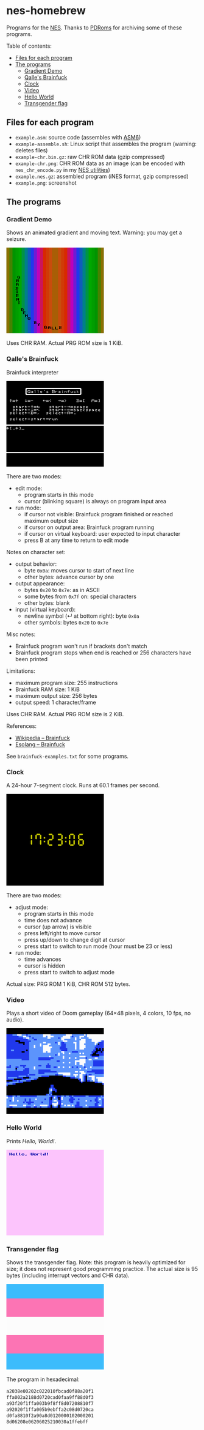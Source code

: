 # nes-homebrew

Programs for the [NES](https://en.wikipedia.org/wiki/Nintendo_Entertainment_System).
Thanks to [PDRoms](https://pdroms.de) for archiving some of these programs.

Table of contents:
* [Files for each program](#files-for-each-program)
* [The programs](#the-programs)
  * [Gradient Demo](#gradient-demo)
  * [Qalle's Brainfuck](#qalles-brainfuck)
  * [Clock](#clock)
  * [Video](#video)
  * [Hello World](#hello-world)
  * [Transgender flag](#transgender-flag)

## Files for each program

* `example.asm`: source code (assembles with [ASM6](https://www.romhacking.net/utilities/674/))
* `example-assemble.sh`: Linux script that assembles the program (warning: deletes files)
* `example-chr.bin.gz`: raw CHR ROM data (gzip compressed)
* `example-chr.png`: CHR ROM data as an image (can be encoded with `nes_chr_encode.py` in my [NES utilities](https://github.com/qalle2/nes-util))
* `example.nes.gz`: assembled program (iNES format, gzip compressed)
* `example.png`: screenshot

## The programs

### Gradient Demo
Shows an animated gradient and moving text.
Warning: you may get a seizure.

![gradient.asm](gradient.png)

Uses CHR RAM. Actual PRG ROM size is 1 KiB.

### Qalle's Brainfuck
Brainfuck interpreter

![brainfuck.asm](brainfuck.png)

There are two modes:
* edit mode:
  * program starts in this mode
  * cursor (blinking square) is always on program input area
* run mode:
  * if cursor not visible: Brainfuck program finished or reached maximum output size
  * if cursor on output area: Brainfuck program running
  * if cursor on virtual keyboard: user expected to input character
  * press B at any time to return to edit mode

Notes on character set:
* output behavior:
  * byte `0x0a`: moves cursor to start of next line
  * other bytes: advance cursor by one
* output appearance:
  * bytes `0x20` to `0x7e`: as in ASCII
  * some bytes from `0x7f` on: special characters
  * other bytes: blank
* input (virtual keyboard):
  * newline symbol (&#x21b5; at bottom right): byte `0x0a`
  * other symbols: bytes `0x20` to `0x7e`

Misc notes:
* Brainfuck program won't run if brackets don't match
* Brainfuck program stops when end is reached or 256 characters have been printed

Limitations:
* maximum program size: 255 instructions
* Brainfuck RAM size: 1 KiB
* maximum output size: 256 bytes
* output speed: 1 character/frame

Uses CHR RAM. Actual PRG ROM size is 2 KiB.

References:
* [Wikipedia &ndash; Brainfuck](https://en.wikipedia.org/wiki/Brainfuck)
* [Esolang &ndash; Brainfuck](https://esolangs.org/wiki/Brainfuck)

See `brainfuck-examples.txt` for some programs.

### Clock
A 24-hour 7-segment clock. Runs at 60.1 frames per second.

![clock.asm](clock.png)

There are two modes:
* adjust mode:
  * program starts in this mode
  * time does not advance
  * cursor (up arrow) is visible
  * press left/right to move cursor
  * press up/down to change digit at cursor
  * press start to switch to run mode (hour must be 23 or less)
* run mode:
  * time advances
  * cursor is hidden
  * press start to switch to adjust mode

Actual size: PRG ROM 1 KiB, CHR ROM 512 bytes.

### Video
Plays a short video of Doom gameplay (64&times;48 pixels, 4 colors, 10 fps, no audio).

![video.asm](video.png)

### Hello World
Prints *Hello, World!*.

![hello.asm](hello.png)

### Transgender flag
Shows the transgender flag.
Note: this program is heavily optimized for size; it does not represent good programming practice.
The actual size is 95 bytes (including interrupt vectors and CHR data).

![transflag.asm](transflag.png)

The program in hexadecimal:
```
a2038e00202c022010fbcad0f88a20f1
ffa002a2188d0720cad0faa9ff88d0f3
a93f20f1ffa003b9f8ff8d07208810f7
a92020f1ffa005b9ebffa2c08d0720ca
d0fa8810f2a90a8d0120000102000201
8d06208e06206025210030a1ffebff
```
